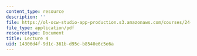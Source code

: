 ```yaml
---
content_type: resource
description: ''
file: https://ol-ocw-studio-app-production.s3.amazonaws.com/courses/24-914-language-variation-and-change-spring-2019/14306d4f9d1c361bd95cb8540e6c5e6a_MIT24_914s19_lec4.pdf
file_type: application/pdf
resourcetype: Document
title: Lecture 4
uid: 14306d4f-9d1c-361b-d95c-b8540e6c5e6a
---
```

